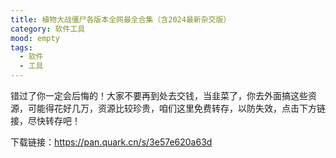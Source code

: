 ```yaml
---
title: 植物大战僵尸各版本全网最全合集（含2024最新杂交版）
category: 软件工具
mood: empty
tags:
  - 软件
  - 工具
---
```





错过了你一定会后悔的！大家不要再到处去交钱，当韭菜了，你去外面搞这些资源，可能得花好几万，资源比较珍贵，咱们这里免费转存，以防失效，点击下方链接，尽快转存吧！

下载链接：https://pan.quark.cn/s/3e57e620a63d





